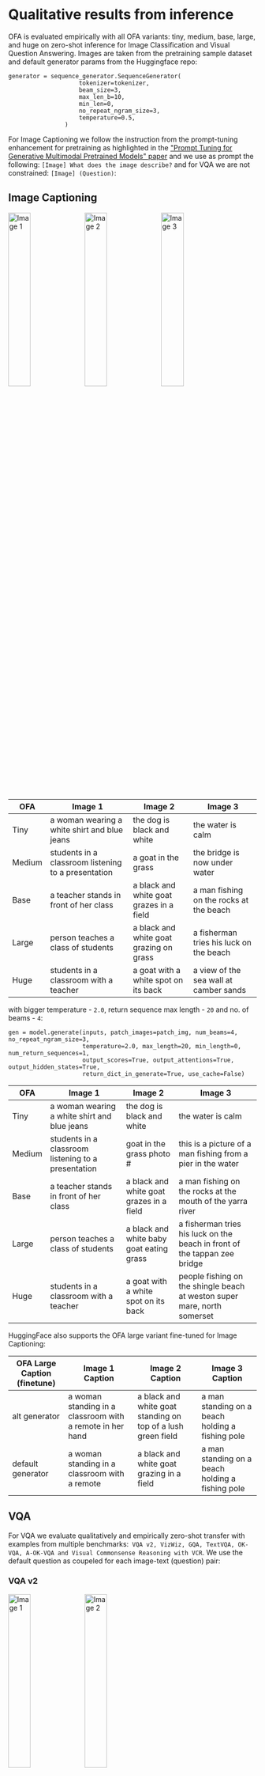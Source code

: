 # Qualitative results from inference

OFA is evaluated empirically with all OFA variants: tiny, medium, base, large, and huge on zero-shot inference for Image Classification and Visual Question Answering. Images are taken from the pretraining sample dataset and default generator params from the Huggingface repo:

```
generator = sequence_generator.SequenceGenerator(
                    tokenizer=tokenizer,
                    beam_size=3,
                    max_len_b=10, 
                    min_len=0,
                    no_repeat_ngram_size=3,
                    temperature=0.5,
                )
```

For Image Captioning we follow the instruction from the prompt-tuning enhancement for pretraining as highlighted in the ["Prompt Tuning for Generative Multimodal Pretrained Models" paper](https://arxiv.org/pdf/2208.02532) and we use as prompt the following: `[Image] What does the image describe?` and for VQA we are not constrained: `[Image] (Question)`: 

## Image Captioning

<img src="examples/vision_language_examples/teacher.jpg" alt="Image 1" style="height:30%; width:30%;">

<img src="examples/vision_language_examples/goat.jpg" alt="Image 2" style="height:30%; width:30%;">

<img src="examples/vision_language_examples/fisherman.jpg" alt="Image 3" style="height:30%; width:30%;">

|  OFA   | Image 1 | Image 2 | Image 3 |
|--------|---------|---------|---------|
| Tiny   |   a woman wearing a white shirt and blue jeans      |    the dog is black and white     |    the water is calm     |
| Medium |   students in a classroom listening to a presentation      |   a goat in the grass      |    the bridge is now under water     |
| Base   |   a teacher stands in front of her class      |   a black and white goat grazes in a field      |   a man fishing on the rocks at the beach      |
| Large  |   person teaches a class of students      |    a black and white goat grazing on grass     |   a fisherman tries his luck on the beach        |
| Huge   |   students in a classroom with a teacher      |  a goat with a white spot on its back       |    a view of the sea wall at camber sands       |


with bigger temperature - `2.0`, return sequence max length - `20` and no. of beams - `4`:

```
gen = model.generate(inputs, patch_images=patch_img, num_beams=4, no_repeat_ngram_size=3,
                     temperature=2.0, max_length=20, min_length=0, num_return_sequences=1,
                     output_scores=True, output_attentions=True, output_hidden_states=True,
                     return_dict_in_generate=True, use_cache=False)
```


|  OFA   | Image 1 | Image 2 | Image 3 |
|--------|---------|---------|---------|
| Tiny   |   a woman wearing a white shirt and blue jeans      |   the dog is black and white      |   the water is calm      |
| Medium |   students in a classroom listening to a presentation      |   goat in the grass photo #      |   this is a picture of a man fishing from a pier in the water      |
| Base   |   a teacher stands in front of her class      |   a black and white goat grazes in a field       |   a man fishing on the rocks at the mouth of the yarra river       |
| Large  |   person teaches a class of students      |     a black and white baby goat eating grass     |    a fisherman tries his luck on the beach in front of the tappan zee bridge     |
| Huge   |   students in a classroom with a teacher      |  a goat with a white spot on its back       |    people fishing on the shingle beach at weston super mare, north somerset     |

HuggingFace also supports the OFA large variant fine-tuned for Image Captioning: 

| OFA Large Caption (finetune) | Image 1 Caption | Image 2 Caption | Image 3 Caption |
|-----------|----------------|----------------|----------------|
| alt generator | a woman standing in a classroom with a remote in her hand | a black and white goat standing on top of a lush green field | a man standing on a beach holding a fishing pole |
| default generator | a woman standing in a classroom with a remote | a black and white goat grazing in a field | a man standing on a beach holding a fishing pole |

## VQA

For VQA we evaluate qualitatively and empirically zero-shot transfer with examples from multiple benchmarks:` VQA v2, VizWiz, GQA, TextVQA, OK-VQA, A-OK-VQA and Visual Commonsense Reasoning with VCR`. We use the default question as coupeled for each image-text (question) pair:

### VQA v2

<img src="examples/vqa/vqa_v2_1.png" alt="Image 1" style="height:30%; width:30%;">

<img src="examples/vqa/vqa_v2_2.png" alt="Image 2" style="height:30%; width:30%;">

|  OFA   | Image 1  | Image 2  |
|--------|-----------------|-----------------|
| Question | **Where is the image on the left taken?** | **Is the woman on the left pouring wine?** | 
| Tiny   |   two umbrellas   |   response 2    |
| Medium |   no    |   response 4    |
| Base   |   in the rain   |   yes   |
| Large  |   a photo    |   response 8    |
| Huge   |   no    |   yes  |

### VizWiz

<img src="examples/vqa/viz_wiz_1.png" alt="Image 1" style="height:30%; width:30%;">

<img src="examples/vqa/viz_wiz_2.jpeg" alt="Image 2" style="height:30%; width:30%;">

|  OFA   | Image 1  | Image 2  |
|--------|-----------------|-----------------|
| Question | **What currency is this?** | **Is the woman on the left pouring wine?** | 
| Base   |   euro   |   yes   |
| Large  |   dollar    |   response 8    |
| Huge   |   ten dollars    |   yes  |

### TextVQA

<img src="examples/vqa/text_vqa_giants.png" alt="Image 1" style="height:30%; width:30%;">

<img src="examples/vqa/text_vqa_watch.png" alt="Image 2" style="height:30%; width:30%;">

|  OFA   | Image 1  | Image 2  |
|--------|-----------------|-----------------|
| Question | **What city are the giants/yankees from?** | **What number is the small hand on?** | 
| Base   |   new york   |   12   |
| Large  |   new york   |   7    |
| Huge   |   new york    |   7  |


### GQA

<img src="examples/vqa/gqa_1.png" alt="Image 1" style="height:30%; width:30%">

<img src="examples/vqa/gqa_2.png" alt="Image 2" style="height:30%; width:30%">

|  OFA   | Image 1  | Image 2  |
|--------|-----------------|-----------------|
| Question 1 | **Is that a giraffe or an elephant?** | **Is the person's hair brown and long?** | 
| Base   |   giraffe   |   yes   |
| Large  |   giraffe  |   yes   |
| Huge   |   giraffe    |   yes  |
| Question 2 | **Who is feeding the giraffe behind the man?** | **What appliance is to the left of the man?** | 
| Base   |  a drink  |   refrigerator   |
| Large  |   woman  |   refrigerator   |
| Huge   |   No    |   refrigerator  |
| Question 3 | **Is there any fence near the animal behind the man?** | **What is the person in front of the refrigerator wearing?** | 
| Base   |   Yes   |   suit   |
| Large  |   Yes  |   suit    |
| Huge   |   Yes    |   suit  |
| Question 4 | **Is there any fence near the animal behind the man?** | **What is hanging on the wall?** | 
| Base   |   Yes   |   paper   |
| Large  |   Yes  |   pictures      |
| Huge   |   Yes    |   a poster  |

## Knowledge VQA

### OK-VQA

<img src="examples/vqa/kvqa_hydrant.png" alt="Image 1" style="height:30%; width:30%;">

<img src="examples/vqa/kvqa_darthvader.png" alt="Image 1" style="height:30%; width:30%;">

<img src="examples/vqa/kvqa_noah.png" alt="Image 1" style="height:30%; width:30%;">

|  OFA   | Image 1  | Image 2  | Image 3 |
|--------|-----------------|-----------------|---------|
| Question | **What sort of vehicle uses this item?** | **What movie is this character from?** | **What is the name of the man who built the arc in the bible due to this natural catastrophe?** |
| Base   |   fire hydrant  |  batman   | no | 
| Large  |   fire truck   |   star wars   | jesus |
| Huge   |   fire truck   |   star wars  | jesus  | 

Image 3, Alt Question: What natural catastrophe is this?
Re: OFA large & huge: **flood**

## Visual Commonsense Reasoning

<img src="examples/vcr/vcr_3880.jpg" alt="Image 1" style="height:50%; width:50%;">

<img src="examples/vcr/vcr_6310.png" alt="Image 1" style="height:50%; width:50%;">

<img src="examples/vcr/vcr_1.png" alt="Image 1" style="height:50%; width:50%;">

<img src="examples/vcr/vcr_2.png" alt="Image 1" style="height:50%; width:50%;">

For VCR because the answers are more complicated than before, we need to set  the ` min_length` to a higher value - 10, otherwise we get only no/yes.

|  OFA   | Image 1  | Image 2  | Image 3 | Image 4 |
|--------|-----------------|-----------------|---------|-------|
| Question | **Why is [person1] pointing a gun at [person2]?**  | **What would [person1] do if she caught [person2] and [person3] whispering?** | **How did [person2] get the money that’s in front of her?** | **Why is [person4] pointing at [person1]?** | 
| Target | [person1] and [person3] are robbing the bank and [person2] is the bank manager | She would switch their seats | [person2] earned this money playing music | He is telling [person3] that [person1] ordered the pancakes|
| Base   |  [person1] pointing a gun at [person2]          |  blow her hair and then she will be able to hear it/blow her head with her mouth open and tongue out   | [person1] get the money that’s in front of her | [person4] pointing at [person4]  |
| Large  |  to kill the person in the first case of the series/to kill the person in charge of the gun    |  kiss the other woman's lips and mouth while talking to her/punch the man in the face with the stick    | postman [person2 ] got the money out of the box | to see the person eating the food in front of him/he is going to eat the food in front of him | 
| Huge   |  nobody's right hand is pointing at the person in the middle/not possible, because it is not possible to seeVnot possible, because it is not possible to see    |  do you know what she is saying to the other person/  | no indication of who it was, but it was a woman  | the right hand of the person in the middle of the picture | 

Image 2, Alt Question: What class is person1 teaching?
Re: OFA large & huge: english, OFA base: yes/i don't know what i am talking about